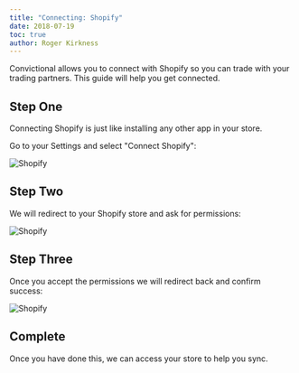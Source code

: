 ```yaml
---
title: "Connecting: Shopify"
date: 2018-07-19
toc: true
author: Roger Kirkness
---
```

Convictional allows you to connect with Shopify so you can trade with your trading partners. This guide will help you get connected.

## Step One

Connecting Shopify is just like installing any other app in your store.

Go to your Settings and select "Connect Shopify":

![Shopify](https://github.com/rogerkirkness/convictional-help/blob/master/assets/images/shop-1.png?raw=true)

## Step Two

We will redirect to your Shopify store and ask for permissions:

![Shopify](https://github.com/rogerkirkness/convictional-help/blob/master/assets/images/shop-2.png?raw=true)

## Step Three

Once you accept the permissions we will redirect back and confirm success:

![Shopify](https://github.com/rogerkirkness/convictional-help/blob/master/assets/images/shop-3.png?raw=true)

## Complete

Once you have done this, we can access your store to help you sync.